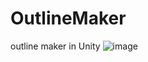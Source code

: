 # OutlineMaker
outline maker in Unity
![image](https://user-images.githubusercontent.com/79690923/194059691-ebcdcde8-0c8c-49a9-a689-83836945c30e.png)
